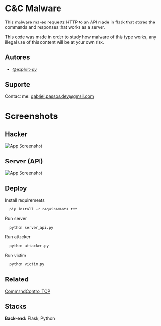 
# C&C Malware

This malware makes requests HTTP to an API made in flask that stores the commands and responses that works as a server.

This code was made in order to study how malware of this type works, any illegal use of this content will be at your own risk.

## Autores

- [@exploit-py](https://www.github.com/exploit-py)


## Suporte

Contact me: gabriel.passos.dev@gmail.com

# Screenshots

## Hacker

![App Screenshot](https://cdn.discordapp.com/attachments/933791098827059204/1072775469532975134/image.png)

## Server (API)
![App Screenshot](https://cdn.discordapp.com/attachments/933791098827059204/1072775778879676506/8a3235db-94bf-4575-a5d8-7fda134db951.png)


## Deploy

Install requirements

```python
  pip install -r requirements.txt
```

Run server

```python
  python server_api.py
```

Run attacker

```python
  python attacker.py
```

Run victim

```python
  python victim.py
```


## Related

[CommandControl TCP](https://github.com/Exploit-py/Command-Control-TCP)


## Stacks


**Back-end:** Flask, Python

